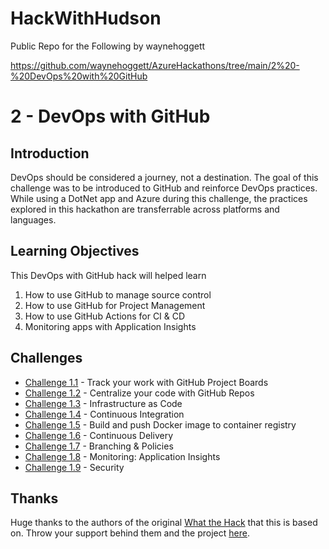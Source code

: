 # HackWithHudson

Public Repo for the Following by waynehoggett

https://github.com/waynehoggett/AzureHackathons/tree/main/2%20-%20DevOps%20with%20GitHub

# 2 - DevOps with GitHub

## Introduction

DevOps should be considered a journey, not a destination. The goal of this challenge was to be introduced to GitHub and reinforce DevOps practices. While using a DotNet app and Azure during this challenge, the practices explored in this hackathon are transferrable across platforms and languages.

## Learning Objectives

This DevOps with GitHub hack will helped learn

1. How to use GitHub to manage source control
1. How to use GitHub for Project Management
1. How to use GitHub Actions for CI & CD
1. Monitoring apps with Application Insights

## Challenges
 - [Challenge 1.1](https://github.com/waynehoggett/AzureHackathons/blob/main/2%20-%20DevOps%20with%20GitHub/Challenges/1.1/readme.md) - Track your work with GitHub Project Boards
 - [Challenge 1.2](https://github.com/waynehoggett/AzureHackathons/blob/main/2%20-%20DevOps%20with%20GitHub/Challenges/1.2/readme.md) - Centralize your code with GitHub Repos
 - [Challenge 1.3](https://github.com/waynehoggett/AzureHackathons/blob/main/2%20-%20DevOps%20with%20GitHub/Challenges/1.3/readme.md) - Infrastructure as Code
 - [Challenge 1.4](https://github.com/waynehoggett/AzureHackathons/blob/main/2%20-%20DevOps%20with%20GitHub/Challenges/1.4/readme.md) - Continuous Integration
 - [Challenge 1.5](https://github.com/waynehoggett/AzureHackathons/blob/main/2%20-%20DevOps%20with%20GitHub/Challenges/1.5/readme.md) - Build and push Docker image to container registry
 - [Challenge 1.6](https://github.com/waynehoggett/AzureHackathons/blob/main/2%20-%20DevOps%20with%20GitHub/Challenges/1.6/readme.md) - Continuous Delivery
 - [Challenge 1.7](https://github.com/waynehoggett/AzureHackathons/blob/main/2%20-%20DevOps%20with%20GitHub/Challenges/1.7/readme.md) - Branching & Policies
 - [Challenge 1.8](https://github.com/waynehoggett/AzureHackathons/blob/main/2%20-%20DevOps%20with%20GitHub/Challenges/1.8/readme.md) - Monitoring: Application Insights
 - [Challenge 1.9](https://github.com/waynehoggett/AzureHackathons/blob/main/2%20-%20DevOps%20with%20GitHub/Challenges/1.9/readme.md) - Security


## Thanks

Huge thanks to the authors of the original [What the Hack](https://github.com/microsoft/WhatTheHack) that this is based on. Throw your support behind them and the project [here](https://github.com/microsoft/WhatTheHack/blob/master/031-DevOpsWithGitHub/readme.md).
